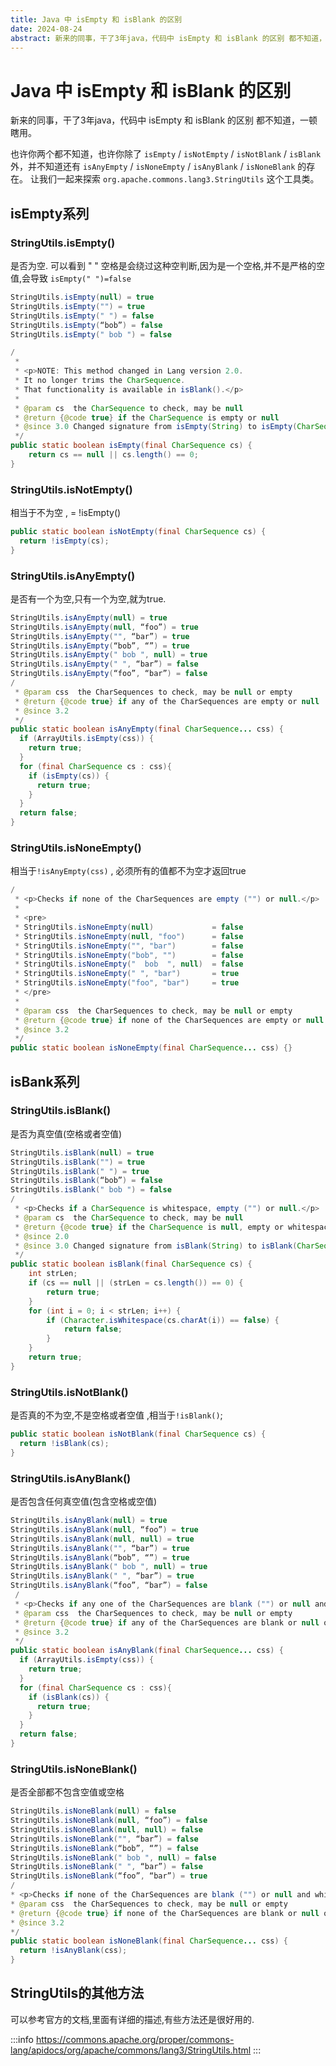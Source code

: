 ```yaml
---
title: Java 中 isEmpty 和 isBlank 的区别
date: 2024-08-24
abstract: 新来的同事，干了3年java，代码中 isEmpty 和 isBlank 的区别 都不知道，一顿瞎用...
---
```


# Java 中 isEmpty 和 isBlank 的区别

新来的同事，干了3年java，代码中 isEmpty 和 isBlank 的区别 都不知道，一顿瞎用。

也许你两个都不知道，也许你除了 `isEmpty` / `isNotEmpty` / `isNotBlank` / `isBlank`外，并不知道还有 `isAnyEmpty` / `isNoneEmpty` / `isAnyBlank` / `isNoneBlank` 的存在。
让我们一起来探索 `org.apache.commons.lang3.StringUtils` 这个工具类。

## isEmpty系列

### StringUtils.isEmpty()

是否为空. 可以看到 " " 空格是会绕过这种空判断,因为是一个空格,并不是严格的空值,会导致 `isEmpty(" ")=false`

```Java
StringUtils.isEmpty(null) = true
StringUtils.isEmpty("") = true
StringUtils.isEmpty(" ") = false
StringUtils.isEmpty(“bob”) = false
StringUtils.isEmpty(" bob ") = false

/
 *
 * <p>NOTE: This method changed in Lang version 2.0.
 * It no longer trims the CharSequence.
 * That functionality is available in isBlank().</p>
 *
 * @param cs  the CharSequence to check, may be null
 * @return {@code true} if the CharSequence is empty or null
 * @since 3.0 Changed signature from isEmpty(String) to isEmpty(CharSequence)
 */
public static boolean isEmpty(final CharSequence cs) {
    return cs == null || cs.length() == 0;
}
```

### StringUtils.isNotEmpty()

相当于不为空 , = !isEmpty()

```Java
public static boolean isNotEmpty(final CharSequence cs) {
  return !isEmpty(cs);
}
```

### StringUtils.isAnyEmpty()

是否有一个为空,只有一个为空,就为true.

```Java
StringUtils.isAnyEmpty(null) = true
StringUtils.isAnyEmpty(null, “foo”) = true
StringUtils.isAnyEmpty("", “bar”) = true
StringUtils.isAnyEmpty(“bob”, “”) = true
StringUtils.isAnyEmpty(" bob ", null) = true
StringUtils.isAnyEmpty(" ", “bar”) = false
StringUtils.isAnyEmpty(“foo”, “bar”) = false
/
 * @param css  the CharSequences to check, may be null or empty
 * @return {@code true} if any of the CharSequences are empty or null
 * @since 3.2
 */
public static boolean isAnyEmpty(final CharSequence... css) {
  if (ArrayUtils.isEmpty(css)) {
    return true;
  }
  for (final CharSequence cs : css){
    if (isEmpty(cs)) {
      return true;
    }
  }
  return false;
}
```

### StringUtils.isNoneEmpty()

相当于`!isAnyEmpty(css)` , 必须所有的值都不为空才返回true

```Java
/
 * <p>Checks if none of the CharSequences are empty ("") or null.</p>
 *
 * <pre>
 * StringUtils.isNoneEmpty(null)             = false
 * StringUtils.isNoneEmpty(null, "foo")      = false
 * StringUtils.isNoneEmpty("", "bar")        = false
 * StringUtils.isNoneEmpty("bob", "")        = false
 * StringUtils.isNoneEmpty("  bob  ", null)  = false
 * StringUtils.isNoneEmpty(" ", "bar")       = true
 * StringUtils.isNoneEmpty("foo", "bar")     = true
 * </pre>
 *
 * @param css  the CharSequences to check, may be null or empty
 * @return {@code true} if none of the CharSequences are empty or null
 * @since 3.2
 */
public static boolean isNoneEmpty(final CharSequence... css) {}
```

## isBank系列

### StringUtils.isBlank()

是否为真空值(空格或者空值)

```Java
StringUtils.isBlank(null) = true
StringUtils.isBlank("") = true
StringUtils.isBlank(" ") = true
StringUtils.isBlank(“bob”) = false
StringUtils.isBlank(" bob ") = false
/
 * <p>Checks if a CharSequence is whitespace, empty ("") or null.</p>
 * @param cs  the CharSequence to check, may be null
 * @return {@code true} if the CharSequence is null, empty or whitespace
 * @since 2.0
 * @since 3.0 Changed signature from isBlank(String) to isBlank(CharSequence)
 */
public static boolean isBlank(final CharSequence cs) {
    int strLen;
    if (cs == null || (strLen = cs.length()) == 0) {
        return true;
    }
    for (int i = 0; i < strLen; i++) {
        if (Character.isWhitespace(cs.charAt(i)) == false) {
            return false;
        }
    }
    return true;
}
```

### StringUtils.isNotBlank()

是否真的不为空,不是空格或者空值 ,相当于`!isBlank()`;

```java
public static boolean isNotBlank(final CharSequence cs) {
  return !isBlank(cs);
}
```

### StringUtils.isAnyBlank()

是否包含任何真空值(包含空格或空值)

```java
StringUtils.isAnyBlank(null) = true
StringUtils.isAnyBlank(null, “foo”) = true
StringUtils.isAnyBlank(null, null) = true
StringUtils.isAnyBlank("", “bar”) = true
StringUtils.isAnyBlank(“bob”, “”) = true
StringUtils.isAnyBlank(" bob ", null) = true
StringUtils.isAnyBlank(" ", “bar”) = true
StringUtils.isAnyBlank(“foo”, “bar”) = false
 /
 * <p>Checks if any one of the CharSequences are blank ("") or null and not whitespace only..</p>
 * @param css  the CharSequences to check, may be null or empty
 * @return {@code true} if any of the CharSequences are blank or null or whitespace only
 * @since 3.2
 */
public static boolean isAnyBlank(final CharSequence... css) {
  if (ArrayUtils.isEmpty(css)) {
    return true;
  }
  for (final CharSequence cs : css){
    if (isBlank(cs)) {
      return true;
    }
  }
  return false;
}
```

### StringUtils.isNoneBlank()

是否全部都不包含空值或空格

```java
StringUtils.isNoneBlank(null) = false
StringUtils.isNoneBlank(null, “foo”) = false
StringUtils.isNoneBlank(null, null) = false
StringUtils.isNoneBlank("", “bar”) = false
StringUtils.isNoneBlank(“bob”, “”) = false
StringUtils.isNoneBlank(" bob ", null) = false
StringUtils.isNoneBlank(" ", “bar”) = false
StringUtils.isNoneBlank(“foo”, “bar”) = true
/
* <p>Checks if none of the CharSequences are blank ("") or null and whitespace only..</p>
* @param css  the CharSequences to check, may be null or empty
* @return {@code true} if none of the CharSequences are blank or null or whitespace only
* @since 3.2
*/
public static boolean isNoneBlank(final CharSequence... css) {
  return !isAnyBlank(css);
}
```


## StringUtils的其他方法

可以参考官方的文档,里面有详细的描述,有些方法还是很好用的.

:::info
https://commons.apache.org/proper/commons-lang/apidocs/org/apache/commons/lang3/StringUtils.html
:::
